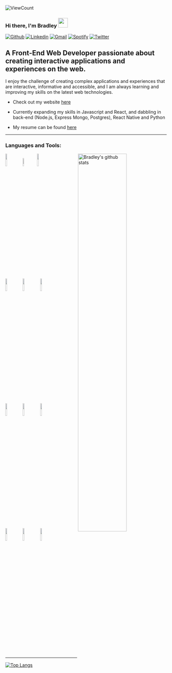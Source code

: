 ![ViewCount](https://views.whatilearened.today/views/github/BradleyGenao/BradleyGenao.svg?cache=remove)
### Hi there, I'm Bradley <img src="https://raw.githubusercontent.com/iampavangandhi/iampavangandhi/master/gifs/Hi.gif" width="30px">
<!-- Your badges
You can use the website to generate badges: https://shields.io/
-->

[![Github](https://img.shields.io/badge/-Github-333?style=flat&logo=Github&logoColor=white)](https://github.com/BradleyGenao)
[![Linkedin](https://img.shields.io/badge/-LinkedIn-blue?style=flat&logo=Linkedin&logoColor=white)](https://www.linkedin.com/in/bjgenao)
[![Gmail](https://img.shields.io/badge/-Gmail-c14438?style=flat&logo=Gmail&logoColor=white)](mailto:bjgenao@gmail.com)
[![Spotify](https://img.shields.io/badge/-Spotify-1DB954?style=flat&logo=Spotify&logoColor=white)](https://open.spotify.com/user/yd6hi3lpsi88r4cpkez4a27wi)
[![Twitter](https://img.shields.io/badge/-Twitter-1DA1F2?style=flat&logo=Twitter&logoColor=white)](https://twitter.com/bradley_genao)
&nbsp;
## A Front-End Web Developer passionate about creating interactive applications and experiences on the web.

I enjoy the challenge of creating complex applications and experiences that are interactive, informative and accessible, and I am always learning and improving my skills on the latest web technologies.

- Check out my website [here](http://genao.io)

- Currently expanding my skills in Javascript and React, and dabbling in back-end (Node.js, Express Mongo, Postgres), React Native and Python

- My resume can be found [here](https://genao.io/resume/final_resume.pdf)

---------------------------------------------------------------------

### Languages and Tools:


<!-- Your github readme stats
You can use this api: https://github.com/anuraghazra/github-readme-stats
-->
<p>
    <img width="55%" align="right" alt="Bradley's github stats" src="https://github-readme-stats.vercel.app/api?username=BradleyGenao&show_icons=true&hide_border=true"/>

  <!-- Your languages and tools. Be careful with the alignment. 
  You can use this sites to get logos: https://www.vectorlogo.zone or https://simpleicons.org/
  -->
  <code><img width="10%" src="https://www.vectorlogo.zone/logos/python/python-ar21.svg"></code>
  <code><img width="8%" src="https://www.vectorlogo.zone/logos/javascript/javascript-icon.svg"></code>
  <code><img width="10%" src="https://www.vectorlogo.zone/logos/reactjs/reactjs-ar21.svg"></code>
  <br />
  <code><img width="10%" src="https://www.vectorlogo.zone/logos/firebase/firebase-ar21.svg"></code>
  <code><img width="10%" src="https://www.vectorlogo.zone/logos/mongodb/mongodb-ar21.svg"></code>
  <code><img width="10%" src="https://www.vectorlogo.zone/logos/nodejs/nodejs-ar21.svg"></code>
  <br />
  <code><img width="10%" src="https://www.vectorlogo.zone/logos/swift/swift-horizontal.svg"></code>
  <code><img width="10%" src="https://www.vectorlogo.zone/logos/heroku/heroku-ar21.svg"></code>
  <code><img width="10%" src="https://www.vectorlogo.zone/logos/ethereum/ethereum-ar21.svg"></code>
  <br />
  <code><img width="10%" src="https://www.vectorlogo.zone/logos/git-scm/git-scm-ar21.svg"></code>
  <code><img width="10%" src="https://www.vectorlogo.zone/logos/github/github-ar21.svg"></code>
  <code><img width="10%" src="https://www.vectorlogo.zone/logos/visualstudio_code/visualstudio_code-ar21.svg"></code>
  
  --------------------------------------------------------------------------
  
  [![Top Langs](https://github-readme-stats.vercel.app/api/top-langs/?username=BradleyGenao&hide=jupyter%20notebook&show_icons=true&layout=compact&hide_border=true)](https://github.com/anuraghazra/github-readme-stats)


</p>


